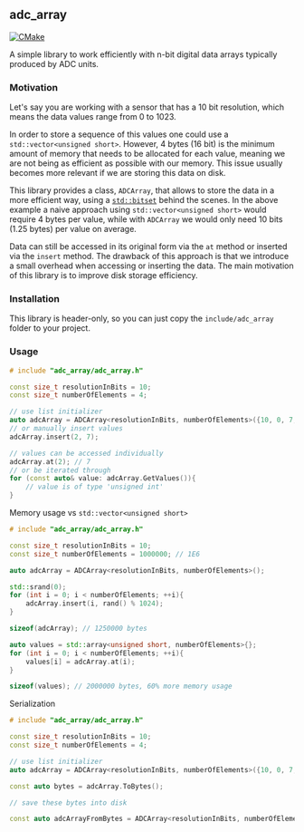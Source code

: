 ## adc_array

[![CMake](https://github.com/lobis/adc-array/actions/workflows/cmake.yml/badge.svg)](https://github.com/lobis/adc-array/actions/workflows/cmake.yml)

A simple library to work efficiently with n-bit digital data arrays typically produced by ADC units.

### Motivation

Let's say you are working with a sensor that has a 10 bit resolution, which means the data values range from 0 to 1023.

In order to store a sequence of this values one could use a `std::vector<unsigned short>`.
However, 4 bytes (16 bit) is the minimum amount of memory that needs to be allocated for each value, meaning we are
not being as efficient as possible with our memory.
This issue usually becomes more relevant if we are storing this data on disk.

This library provides a class, `ADCArray`, that allows to store the data in a more efficient way, using
a [`std::bitset`](https://en.cppreference.com/w/cpp/utility/bitset) behind the scenes.
In the above example a naive approach using `std::vector<unsigned short>` would require 4 bytes per value, while
with `ADCArray` we would only need 10 bits (1.25 bytes) per value on average.

Data can still be accessed in its original form via the `at` method or inserted via the `insert` method.
The drawback of this approach is that we introduce a small overhead when accessing or inserting the data.
The main motivation of this library is to improve disk storage efficiency.

### Installation

This library is header-only, so you can just copy the `include/adc_array` folder to your project.

### Usage

```cpp
# include "adc_array/adc_array.h"

const size_t resolutionInBits = 10;
const size_t numberOfElements = 4;

// use list initializer
auto adcArray = ADCArray<resolutionInBits, numberOfElements>({10, 0, 7, 4});
// or manually insert values
adcArray.insert(2, 7);

// values can be accessed individually
adcArray.at(2); // 7
// or be iterated through
for (const auto& value: adcArray.GetValues()){
    // value is of type 'unsigned int'
}
```

Memory usage vs `std::vector<unsigned short>`

```cpp
# include "adc_array/adc_array.h"

const size_t resolutionInBits = 10;
const size_t numberOfElements = 1000000; // 1E6

auto adcArray = ADCArray<resolutionInBits, numberOfElements>();

std::srand(0);
for (int i = 0; i < numberOfElements; ++i){
    adcArray.insert(i, rand() % 1024);
}

sizeof(adcArray); // 1250000 bytes

auto values = std::array<unsigned short, numberOfElements>{};
for (int i = 0; i < numberOfElements; ++i){
    values[i] = adcArray.at(i);
}

sizeof(values); // 2000000 bytes, 60% more memory usage
```

Serialization

```cpp
# include "adc_array/adc_array.h"

const size_t resolutionInBits = 10;
const size_t numberOfElements = 4;

// use list initializer
auto adcArray = ADCArray<resolutionInBits, numberOfElements>({10, 0, 7, 4});

const auto bytes = adcArray.ToBytes();

// save these bytes into disk

const auto adcArrayFromBytes = ADCArray<resolutionInBits, numberOfElements>::FromBytes(bytes);
```
